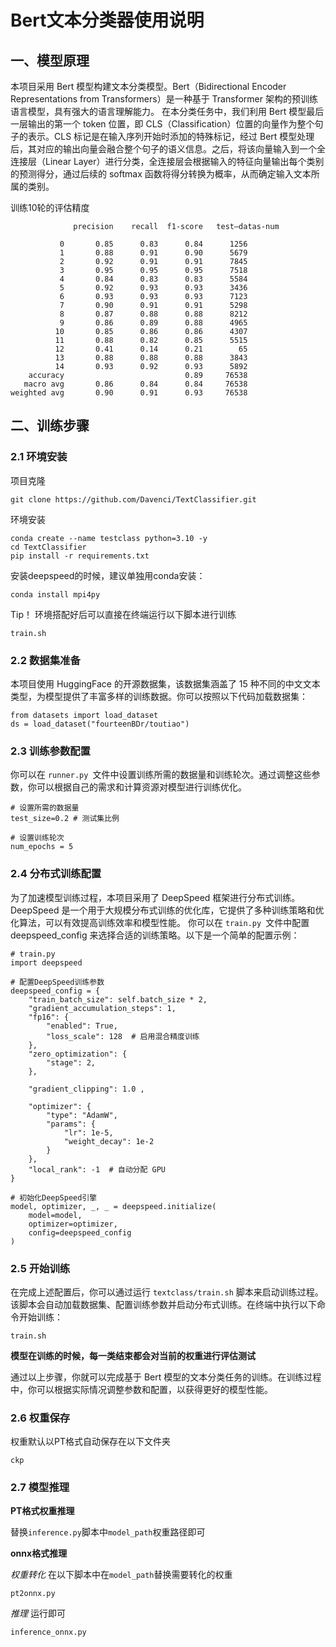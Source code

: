 
# Bert文本分类器使用说明
## 一、模型原理
本项目采用 Bert 模型构建文本分类模型。Bert（Bidirectional Encoder Representations from Transformers）是一种基于 Transformer 架构的预训练语言模型，具有强大的语言理解能力。
在本分类任务中，我们利用 Bert 模型最后一层输出的第一个 token 位置，即 CLS（Classification）位置的向量作为整个句子的表示。CLS 标记是在输入序列开始时添加的特殊标记，经过 Bert 模型处理后，其对应的输出向量会融合整个句子的语义信息。之后，将该向量输入到一个全连接层（Linear Layer）进行分类，全连接层会根据输入的特征向量输出每个类别的预测得分，通过后续的 softmax 函数将得分转换为概率，从而确定输入文本所属的类别。

训练10轮的评估精度
```
              precision    recall  f1-score   test—datas-num

           0       0.85      0.83      0.84      1256
           1       0.88      0.91      0.90      5679
           2       0.92      0.91      0.91      7845
           3       0.95      0.95      0.95      7518
           4       0.84      0.83      0.83      5584
           5       0.92      0.93      0.93      3436
           6       0.93      0.93      0.93      7123
           7       0.90      0.91      0.91      5298
           8       0.87      0.88      0.88      8212
           9       0.86      0.89      0.88      4965
          10       0.85      0.86      0.86      4307
          11       0.88      0.82      0.85      5515
          12       0.41      0.14      0.21        65
          13       0.88      0.88      0.88      3843
          14       0.93      0.92      0.93      5892
    accuracy                           0.89     76538
   macro avg       0.86      0.84      0.84     76538
weighted avg       0.90      0.91      0.93     76538
```

## 二、训练步骤
### 2.1 环境安装

项目克隆
```
git clone https://github.com/Davenci/TextClassifier.git
```

环境安装
```
conda create --name testclass python=3.10 -y
cd TextClassifier
pip install -r requirements.txt
```
安装deepspeed的时候，建议单独用conda安装：
```
conda install mpi4py
```

Tip！  环境搭配好后可以直接在终端运行以下脚本进行训练
```
train.sh
```

### 2.2 数据集准备
本项目使用 HuggingFace 的开源数据集，该数据集涵盖了 15 种不同的中文文本类型，为模型提供了丰富多样的训练数据。你可以按照以下代码加载数据集：
```
from datasets import load_dataset
ds = load_dataset("fourteenBDr/toutiao")
```
### 2.3 训练参数配置
你可以在 `runner.py `文件中设置训练所需的数据量和训练轮次。通过调整这些参数，你可以根据自己的需求和计算资源对模型进行训练优化。
```
# 设置所需的数据量
test_size=0.2 # 测试集比例

# 设置训练轮次
num_epochs = 5
```
### 2.4 分布式训练配置
为了加速模型训练过程，本项目采用了 DeepSpeed 框架进行分布式训练。DeepSpeed 是一个用于大规模分布式训练的优化库，它提供了多种训练策略和优化算法，可以有效提高训练效率和模型性能。
你可以在 `train.py `文件中配置 deepspeed_config 来选择合适的训练策略。以下是一个简单的配置示例：
```
# train.py
import deepspeed

# 配置DeepSpeed训练参数
deepspeed_config = {
    "train_batch_size": self.batch_size * 2,
    "gradient_accumulation_steps": 1,
    "fp16": {
        "enabled": True,
        "loss_scale": 128  # 启用混合精度训练
    },
    "zero_optimization": {
        "stage": 2,  
    },

    "gradient_clipping": 1.0 , 

    "optimizer": {
        "type": "AdamW",
        "params": {
            "lr": 1e-5,
            "weight_decay": 1e-2
        }
    },
    "local_rank": -1  # 自动分配 GPU
}

# 初始化DeepSpeed引擎
model, optimizer, _, _ = deepspeed.initialize(
    model=model,
    optimizer=optimizer,
    config=deepspeed_config
)
```
### 2.5 开始训练
在完成上述配置后，你可以通过运行 `textclass/train.sh` 脚本来启动训练过程。该脚本会自动加载数据集、配置训练参数并启动分布式训练。在终端中执行以下命令开始训练：
```
train.sh
```
**模型在训练的时候，每一类结束都会对当前的权重进行评估测试**

通过以上步骤，你就可以完成基于 Bert 模型的文本分类任务的训练。在训练过程中，你可以根据实际情况调整参数和配置，以获得更好的模型性能。


### 2.6 权重保存
权重默认以PT格式自动保存在以下文件夹
```
ckp
```


### 2.7 模型推理
**PT格式权重推理**

替换`inference.py`脚本中`model_path`权重路径即可


**onnx格式推理**

*权重转化*
在以下脚本中在`model_path`替换需要转化的权重
```
pt2onnx.py
```

*推理*
运行即可
```
inference_onnx.py
```